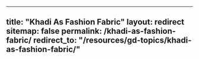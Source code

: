 
---
title: "Khadi As Fashion Fabric"
layout: redirect
sitemap: false
permalink: /khadi-as-fashion-fabric/
redirect_to:  "/resources/gd-topics/khadi-as-fashion-fabric/"
---
